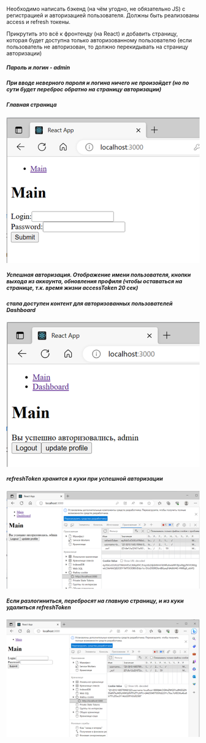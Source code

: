 Необходимо написать бэкенд (на чём угодно, не обязательно JS) с регистрацией и авторизацией пользователя. Должны быть реализованы access и refresh токены.

Прикрутить это всё к фронтенду (на React) и добавить страницу, которая будет доступна только авторизованному пользователю (если пользователь не авторизован, то должно перекидывать на страницу авторизации)

##### Пароль и логин - admin

##### При вводе неверного пароля и логина ничего не произойдет (но по сути будет переброс обратно на страницу авторизации)

##### Главная страница
![alt-текст](https://github.com/anastasia-dushanova/frontend/blob/main/main.png "Главная страница")

##### Успешная авторизация. Отображение имени пользователя, кнопки выхода из аккаунта, обновления профиля (чтобы оставаться на странице, т.к. время жизни accessToken 20 сек)
##### стала доступен контент для авторизованных пользователей Dashboard
![alt-текст](https://github.com/anastasia-dushanova/frontend/blob/main/auth.png "Успешный вход")

##### refreshToken хранится в куки при успешной авторизации
![alt-текст](https://github.com/anastasia-dushanova/frontend/blob/main/cookie.png "refreshToken")

##### Если разлогиниться, перебросят на главную страницу, и из куки удалиться refreshToken
![alt-текст](https://github.com/anastasia-dushanova/frontend/blob/main/logout.png "Выход из аккаунта")
